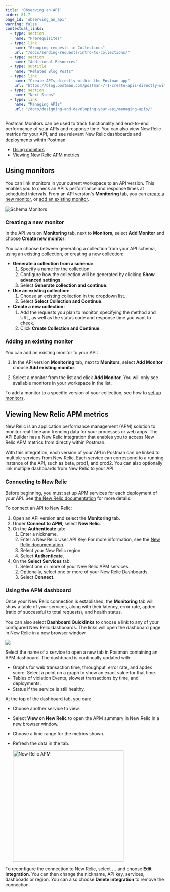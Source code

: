 ```yaml
---
title: 'Observing an API'
order: 81.7
page_id: 'observing_an_api'
warning: false
contextual_links:
  - type: section
    name: "Prerequisites"
  - type: link
    name: "Grouping requests in Collections"
    url: "/docs/sending-requests/intro-to-collections/"
  - type: section
    name: "Additional Resources"
  - type: subtitle
    name: "Related Blog Posts"
  - type: link
    name: "Create APIs directly within the Postman app"
    url: "https://blog.postman.com/postman-7-1-create-apis-directly-within-the-postman-app/"
  - type: section
    name: "Next Steps"
  - type: link
    name: "Managing APIs"
    url: "/docs/designing-and-developing-your-api/managing-apis/"
---
```


Postman Monitors can be used to track functionality and end-to-end performance of your APIs and response time. You can also view New Relic metrics for your API, and see relevant New Relic dashboards and deployments within Postman.

* [Using monitors](#using_monitors)
* [Viewing New Relic APM metrics](#viewing_new_relic_apm_metrics)

## Using monitors

You can link monitors in your current workspace to an API version. This enables you to check an API's performance and response times at scheduled intervals. From an API version's **Monitoring** tab, you can [create a new monitor](#creating-a-new-monitor), or [add an existing monitor](#adding-an-existing-monitor).

![Schema Monitors](https://assets.postman.com/postman-docs/api-builder-api-monitor.jpg)

### Creating a new monitor

In the API version **Monitoring** tab, next to **Monitors**, select __Add Monitor__ and choose **Create new monitor**.

You can choose between generating a collection from your API schema, using an existing collection, or creating a new collection:

* **Generate a collection from a schema:**
    1. Specify a name for the collection.
    1. Configure how the collection will be generated by clicking **Show advanced settings**.
    1. Select **Generate collection and continue**.
* **Use an existing collection:**
    1. Choose an existing collection in the dropdown list.
    1. Select **Select Collection and Continue**.
* **Create a new collection:**
    1. Add the requests you plan to monitor, specifying the method and URL, as well as the status code and response time you want to check.
    1. Click **Create Collection and Continue**.

### Adding an existing monitor

You can add an existing monitor to your API:

1. In the API version **Monitoring** tab, next to **Monitors**, select __Add Monitor__ choose **Add existing monitor**.

1. Select a monitor from the list and click **Add Monitor**. You will only see available monitors in your workspace in the list.

To add a monitor to a specific version of your collection, see how to [set up monitors](/docs/designing-and-developing-your-api/monitoring-your-api/setting-up-monitor/).

## Viewing New Relic APM metrics

New Relic is an application performance management (APM) solution to monitor real-time and trending data for your processes or web apps. The API Builder has a New Relic integration that enables you to access New Relic APM metrics from directly within Postman.

With this integration, each version of your API in Postman can be linked to multiple services from New Relic. Each service can correspond to a running instance of the API, such as beta, prod1, and prod2. You can also optionally link multiple dashboards from New Relic to your API.

### Connecting to New Relic

Before beginning, you must set up APM services for each deployment of your API. See [the New Relic documentation](https://docs.newrelic.com/docs/apm/) for more details.

To connect an API to New Relic:

1. Open an API version and select the **Monitoring** tab.
1. Under **Connect to APM**, select **New Relic**.
1. On the **Authenticate** tab:
    1. Enter a nickname.
    1. Enter a New Relic User API Key. For more information, see the [New Relic documentation](https://docs.newrelic.com/docs/apis/intro-apis/new-relic-api-keys/).
    1. Select your New Relic region.
    1. Select **Authenticate**.
1. On the **Select Services** tab:
    1. Select one or more of your New Relic APM services.
    1. Optionally, select one or more of your New Relic Dashboards.
    1. Select **Connect**.

### Using the APM dashboard

Once your New Relic connection is established, the **Monitoring** tab will show a table of your services, along with their latency, error rate, apdex (ratio of successful to total requests), and health status.

You can also select **Dashboard Quicklinks** to choose a link to any of your configured New Relic dashboards. The links will open the dashboard page in New Relic in a new browser window.

![](https://assets.postman.com/postman-docs/api-builder-nr-services.jpg)

Select the name of a service to open a new tab in Postman containing an APM dashboard. The dashboard is continually updated with:

* Graphs for web transaction time, throughput, error rate, and apdex score. Select a point on a graph to show an exact value for that time.
* Tables of violation Events, slowest transactions by time, and deployments.
* Status if the service is still healthy.

At the top of the dashboard tab, you can:

* Choose another service to view.
* Select **View on New Relic** to open the APM summary in New Relic in a new browser window.
* Choose a time range for the metrics shown.
* Refresh the data in the tab.

    <img src="https://assets.postman.com/postman-docs/api-builder-apm-page.jpg" alt="New Relic APM" width="350px"/>

To reconfigure the connection to New Relic, select **...** and choose **Edit integration**. You can then change the nickname, API key, services, dashboads or region. You can also choose **Delete integration** to remove the connection.
